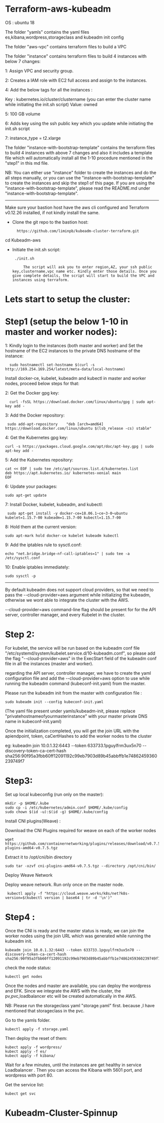 # Terraform-aws-kubeadm

OS : ubuntu 18

The folder "yamls" contains the yaml files es,kibana,wordpress,storageclass and kubeadm init config

The folder "aws-vpc" contains terraform files to build a VPC

The folder "instance" contains terraform files to build 4 instances with below 7 changes:
 
 1: Assign VPC and security group.
 
 2: Creates a IAM role with EC2 full access and assign to the instances.
 
 4: Add the below tags for all the instances :
 
  Key : kubernetes.io/cluster/clustername (you can enter the cluster name while initiating the init.sh script)
  Value: owned 

  5: 100 GB volume

  6: Adds key using the ssh public key which you update while initiating the init.sh script

  7: instance_type = t2.xlarge
 
 The folder "instance-with-bootstrap-template" contains the terraform files to build 4 instances with above 7 changes and also it includes a template file which will automatically install all the 1-10 procedure mentioned in the "step1" in this md file. 
 
NB: You can either use "instance" folder to create the instances and  do the all steps manually, or you can use the "instance-with-bootstrap-template" to create the instances and skip the step1 of this page. If you are using the "instance-with-bootstrap-template", please read the README.md under "instance-with-bootstrap-template".
 


************************************************************************************************************

Make sure your bastion host have the aws cli configured and  Terraform v0.12.26 installed, if not kindly install the same.


* Clone the git repo to the bastion host:

		https://github.com/liminpb/kubeadm-cluster-terraform.git

cd Kubeadm-aws


* Initiate the init.sh script:

       ./init.sh

           The script will ask you to enter region,AZ, your ssh public key,clustername,vpc name etc. Kindly enter those details. Once you give complete details, the script will start to build the VPC and instances using terraform.


#      Lets start to setup the cluster:


# Step1 (setup the below 1-10 in master and worker nodes):

  1: Kindly login to the instances (both master and worker) and Set the hostname of the EC2 instances to the private DNS hostname of the instance:
 
      sudo hostnamectl set-hostname $(curl -s http://169.254.169.254/latest/meta-data/local-hostname)
 
 Install docker-ce, kubelet, kubeadm and kubectl in master and worker nodes, proceed below steps for that:
 
  2: Get the Docker gpg key:

      curl -fsSL https://download.docker.com/linux/ubuntu/gpg | sudo apt-key add -

  3: Add the Docker repository:

     sudo add-apt-repository    "deb [arch=amd64] https://download.docker.com/linux/ubuntu $(lsb_release -cs) stable"
  
  
   4: Get the Kubernetes gpg key:

    curl -s https://packages.cloud.google.com/apt/doc/apt-key.gpg | sudo apt-key add -

   5: Add the Kubernetes repository:

    cat << EOF | sudo tee /etc/apt/sources.list.d/kubernetes.list
    deb https://apt.kubernetes.io/ kubernetes-xenial main
    EOF

   6: Update your packages:

    sudo apt-get update

   7: Install Docker, kubelet, kubeadm, and kubectl:
  
     sudo apt-get install -y docker-ce=18.06.1~ce~3-0~ubuntu kubelet=1.15.7-00 kubeadm=1.15.7-00 kubectl=1.15.7-00

   8: Hold them at the current version:

    sudo apt-mark hold docker-ce kubelet kubeadm kubectl

   9: Add the iptables rule to sysctl.conf:

    echo "net.bridge.bridge-nf-call-iptables=1" | sudo tee -a /etc/sysctl.conf

   10: Enable iptables immediately:

    sudo sysctl -p

---------------------------------------------------------------

By default kubeadm does not support cloud providers, so that we need to pass the --cloud-provider=aws argument while initializing the kubeadm, otherwise we wont able to integrate the cluster with the AWS.

--cloud-provider=aws command-line flag should be present for for the API server, controller manager, and every Kubelet in the cluster.

# Step 2:

For kubelet, the service will be run based on the kubeadm conf file "/etc/systemd/system/kubelet.service.d/10-kubeadm.conf", so please add the flag "--cloud-provider=aws" in the ExecStart field of the kubeadm conf file in all the instances (master and worker).

regarding the  API server, controller manager, we have to create the yaml configuration file and add the --cloud-provider=aws option to use while running the kubeadm command (kubeconf-init.yaml) from the master.

Please run the kubeadm init from the master with configuration file : 

    sudo kubeadm init --config kubeconf-init.yaml
    
(The yaml file present under yamls/kubeadm-init, please replace "privatehostnameofyourmasterinstance" with your master private DNS name in kubeconf-init.yaml)

Once the initialization completed, you will get the join URL with the apiendpoint, token,  caCertHashes to add the worker nodes to the cluster

eg:   kubeadm join 10.0.1.32:6443 --token 633733.1pguylfrm3ux5n70 --discovery-token-ca-cert-hash sha256:90f95a3fbb60ff12091192c99eb7903d89b45abbffb1e74862459360239749f7

# Step3:


Set up local kubeconfig (run only on the master):

    mkdir -p $HOME/.kube
    sudo cp -i /etc/kubernetes/admin.conf $HOME/.kube/config
    sudo chown $(id -u):$(id -g) $HOME/.kube/config




Install CNI plugins(Weave) :

Download the CNI Plugins required for weave on each of the worker nodes

    wget https://github.com/containernetworking/plugins/releases/download/v0.7.5/cni-plugins-amd64-v0.7.5.tgz

Extract it to /opt/cni/bin directory

    sudo tar -xzvf cni-plugins-amd64-v0.7.5.tgz --directory /opt/cni/bin/

Deploy Weave Network

Deploy weave network. Run only once on the master node.

     kubectl apply -f "https://cloud.weave.works/k8s/net?k8s-version=$(kubectl version | base64 | tr -d '\n')"




# Step4 :

Once the CNI is ready and the master status is ready, we can join the worker nodes using the join URL which was generated while running the kubeadm init.

    kubeadm join 10.0.1.32:6443 --token 633733.1pguylfrm3ux5n70 --discovery-token-ca-cert-hash    sha256:90f95a3fbb60ff12091192c99eb7903d89b45abbffb1e74862459360239749f7




check the node status:

    kubectl get nodes


Once the nodes and master are available, you can deploy the wordpress and EFK. Since we integrate the AWS with the cluster, the pv,pvc,loadbalancer etc will be created automatically in the AWS.

NB: Please run the storageclass yaml "storage.yaml" first. because ,I have mentioned that storageclass in the pvc.

Go to the yamls folder.
    
    kubectl apply -f storage.yaml

Then deploy the reset of them:

    kubect apply -f wordpress/
    kubect apply -f es/
    kubect apply -f kibana/
    
 Wait for a few minutes, until the instances are get healthy in service Loadbalancer . Then you can access the Kibana with 5601 port, and wordpress with port 80.
 
 Get the service list:
    
    kubect get svc
# Kubeadm-Cluster-Spinnup
